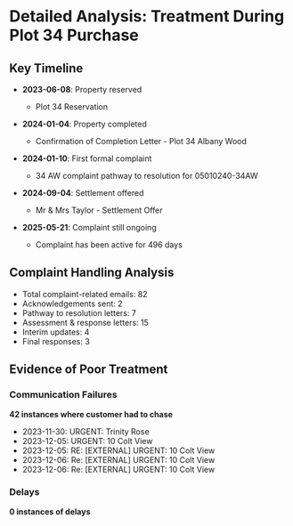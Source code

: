 # Detailed Analysis: Treatment During Plot 34 Purchase

## Key Timeline

- **2023-06-08**: Property reserved
  - Plot 34 Reservation

- **2024-01-04**: Property completed
  - Confirmation of Completion Letter - Plot 34 Albany Wood

- **2024-01-10**: First formal complaint
  - 34 AW complaint pathway to resolution for 05010240-34AW

- **2024-09-04**: Settlement offered
  - Mr & Mrs Taylor - Settlement Offer

- **2025-05-21**: Complaint still ongoing
  - Complaint has been active for 496 days

## Complaint Handling Analysis

- Total complaint-related emails: 82
- Acknowledgements sent: 2
- Pathway to resolution letters: 7
- Assessment & response letters: 15
- Interim updates: 4
- Final responses: 3

## Evidence of Poor Treatment

### Communication Failures
**42 instances where customer had to chase**

- 2023-11-30: URGENT:  Trinity Rose
- 2023-12-05: URGENT:  10 Colt View
- 2023-12-05: RE: [EXTERNAL] URGENT: 10 Colt View
- 2023-12-06: Re: [EXTERNAL] URGENT: 10 Colt View
- 2023-12-06: Re: [EXTERNAL] URGENT: 10 Colt View

### Delays
**0 instances of delays**

